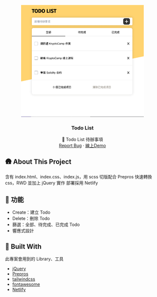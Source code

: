 
<div align="center">
  <a href="https://github.com/Hazelwu2/todolist-jquery.git.git">
    <img src="./todo-cover.png" alt="Logo" width="400" height="auto">
  </a>

  <h3 align="center">Todo List</h3>

  <p align="center">
    🌱 Todo List 待辦事項
    <br />
    <a href="https://github.com/Hazelwu2/todolist-jquery.git/issues">Report Bug</a>
    ·
    <a href="https://stellular-meringue-602b54.netlify.app/#">線上Demo</a>
  </p>
</div>

## 🛖 About This Project
含有 index.html、index.css、index.js，用 scss 切版配合 Prepros 快速轉換 css，RWD 並加上 jQuery 實作
部署採用 Netlify 

## 📖 功能
* Create：建立 Todo
* Delete：刪除 Todo
* 篩選：全部、待完成、已完成 Todo
* 響應式設計

## 🔨 Built With
此專案會用到的 Library、工具

* [jQuery](https://jquery.com/)
* [Prepros](https://prepros.io/)
* [tailwindcss](https://tailwindcss.com//)
* [fontawesome](https://fontawesome.com/)
* [Netlify](https://www.netlify.com/)